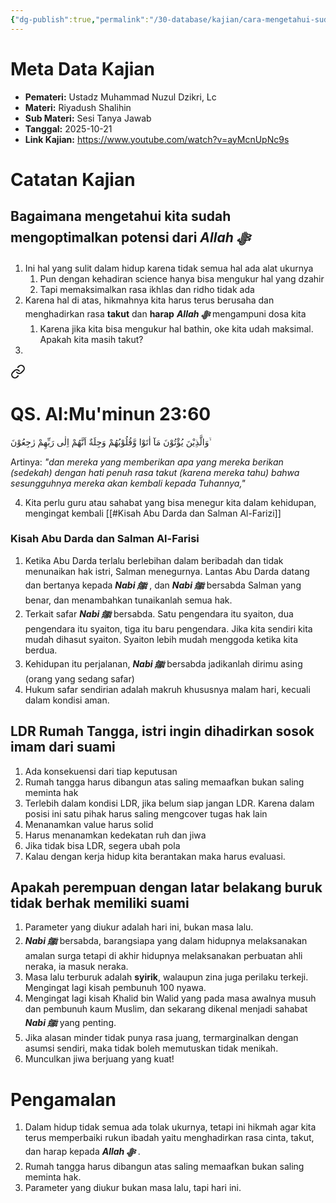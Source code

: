 ```yaml
---
{"dg-publish":true,"permalink":"/30-database/kajian/cara-mengetahui-sudah-optimalkan-potensi/","tags":["kajian"]}
---
```





# Meta Data Kajian 
<div><ul class="dataview list-view-ul"><li><span><strong>Pemateri:</strong> Ustadz Muhammad Nuzul Dzikri, Lc</span></li><li><span><strong>Materi:</strong> Riyadush Shalihin</span></li><li><span><strong>Sub Materi:</strong> Sesi Tanya Jawab</span></li><li><span><strong>Tanggal:</strong> 2025-10-21</span></li><li><span><strong>Link Kajian:</strong> <a rel="noopener nofollow" class="external-link" href="https://www.youtube.com/watch?v=ayMcnUpNc9s" target="_blank">https://www.youtube.com/watch?v=ayMcnUpNc9s</a></span></li></ul></div>

# Catatan Kajian
## Bagaimana mengetahui kita sudah mengoptimalkan potensi dari ***Allah ﷻ*** 
1. Ini hal yang sulit dalam hidup karena tidak semua hal ada alat ukurnya
	1. Pun dengan kehadiran science hanya bisa mengukur hal yang dzahir
	2. Tapi memaksimalkan rasa ikhlas dan ridho tidak ada
2. Karena hal di atas, hikmahnya kita harus terus berusaha dan menghadirkan rasa **takut** dan **harap** ***Allah ﷻ*** mengampuni dosa kita
	1. Karena jika kita bisa mengukur hal bathin, oke kita udah maksimal. Apakah kita masih takut?
3. 
<div class="transclusion internal-embed is-loaded"><a class="markdown-embed-link" href="/30-database/al-quran/all-surah/#qs-al-mu-minun-23-60" aria-label="Open link"><svg xmlns="http://www.w3.org/2000/svg" width="24" height="24" viewBox="0 0 24 24" fill="none" stroke="currentColor" stroke-width="2" stroke-linecap="round" stroke-linejoin="round" class="svg-icon lucide-link"><path d="M10 13a5 5 0 0 0 7.54.54l3-3a5 5 0 0 0-7.07-7.07l-1.72 1.71"></path><path d="M14 11a5 5 0 0 0-7.54-.54l-3 3a5 5 0 0 0 7.07 7.07l1.71-1.71"></path></svg></a><div class="markdown-embed">



# QS. Al:Mu'minun 23:60
وَالَّذِيْنَ يُؤْتُوْنَ مَآ اٰتَوْا وَّقُلُوْبُهُمْ وَجِلَةٌ اَنَّهُمْ اِلٰى رَبِّهِمْ رٰجِعُوْنَ ۙ

Artinya: *"dan mereka yang memberikan apa yang mereka berikan (sedekah) dengan hati penuh rasa takut (karena mereka tahu) bahwa sesungguhnya mereka akan kembali kepada Tuhannya,"*



</div></div>

4. Kita perlu guru atau sahabat yang bisa menegur kita dalam kehidupan, mengingat kembali [[#Kisah Abu Darda dan Salman Al-Farizi]]


### Kisah Abu Darda dan Salman Al-Farisi
1. Ketika Abu Darda terlalu berlebihan dalam beribadah dan tidak menunaikan hak istri, Salman menegurnya. Lantas Abu Darda datang dan bertanya kepada ***Nabi ﷺ*** , dan ***Nabi ﷺ*** bersabda Salman yang benar, dan menambahkan tunaikanlah semua hak.
2. Terkait safar ***Nabi ﷺ*** bersabda. Satu pengendara itu syaiton, dua pengendara itu syaiton, tiga itu baru pengendara. Jika kita sendiri kita mudah dihasut syaiton. Syaiton lebih mudah menggoda ketika kita berdua.
3. Kehidupan itu perjalanan, ***Nabi ﷺ*** bersabda jadikanlah dirimu asing (orang yang sedang safar)
4. Hukum safar sendirian adalah makruh khususnya malam hari, kecuali dalam kondisi aman.

## LDR Rumah Tangga, istri ingin dihadirkan sosok imam dari suami
1. Ada konsekuensi dari tiap keputusan
2. Rumah tangga harus dibangun atas saling memaafkan bukan saling meminta hak
3. Terlebih dalam kondisi LDR, jika belum siap jangan LDR. Karena dalam posisi ini satu pihak harus saling mengcover tugas hak lain
4. Menanamkan value harus solid
5. Harus menanamkan kedekatan ruh dan jiwa
6. Jika tidak bisa LDR, segera ubah pola
7. Kalau dengan kerja hidup kita berantakan maka harus evaluasi.

## Apakah perempuan dengan latar belakang buruk tidak berhak memiliki suami
1. Parameter yang diukur adalah hari ini, bukan masa lalu.
2. ***Nabi ﷺ*** bersabda, barangsiapa yang dalam hidupnya melaksanakan amalan surga tetapi di akhir hidupnya melaksanakan perbuatan ahli neraka, ia masuk neraka.
3. Masa lalu terburuk adalah **syirik**, walaupun zina juga perilaku terkeji. Mengingat lagi kisah pembunuh 100 nyawa. 
4. Mengingat lagi kisah Khalid bin Walid yang pada masa awalnya musuh dan pembunuh kaum Muslim, dan sekarang dikenal menjadi sahabat ***Nabi ﷺ*** yang penting.
5. Jika alasan minder tidak punya rasa juang, termarginalkan dengan asumsi sendiri, maka tidak boleh memutuskan tidak menikah.
6. Munculkan jiwa berjuang yang kuat!

# Pengamalan
1. Dalam hidup tidak semua ada tolak ukurnya, tetapi ini hikmah agar kita terus memperbaiki rukun ibadah yaitu menghadirkan rasa cinta, takut, dan harap kepada ***Allah ﷻ*** .
2. Rumah tangga harus dibangun atas saling memaafkan bukan saling meminta hak.
3. Parameter yang diukur bukan masa lalu, tapi hari ini.
 
 